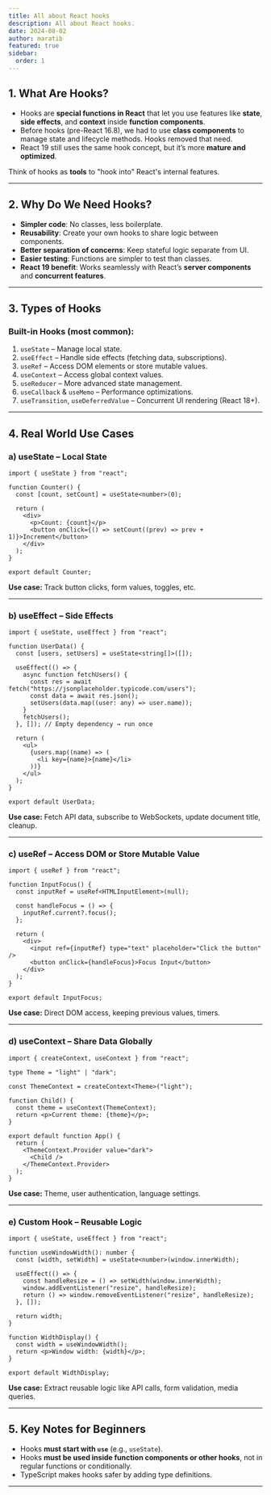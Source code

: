 ```yaml
---
title: All about React hooks
description: All about React hooks.
date: 2024-08-02
author: maratib
featured: true
sidebar:
  order: 1
---
```


## 1. What Are Hooks?

- Hooks are **special functions in React** that let you use features like **state**, **side effects**, and **context** inside **function components**.
- Before hooks (pre-React 16.8), we had to use **class components** to manage state and lifecycle methods. Hooks removed that need.
- React 19 still uses the same hook concept, but it’s more **mature and optimized**.

Think of hooks as **tools** to "hook into" React's internal features.

---

## 2. Why Do We Need Hooks?

- **Simpler code**: No classes, less boilerplate.
- **Reusability**: Create your own hooks to share logic between components.
- **Better separation of concerns**: Keep stateful logic separate from UI.
- **Easier testing**: Functions are simpler to test than classes.
- **React 19 benefit**: Works seamlessly with React’s **server components** and **concurrent features**.

---

## 3. Types of Hooks

### Built-in Hooks (most common):

1. `useState` – Manage local state.
2. `useEffect` – Handle side effects (fetching data, subscriptions).
3. `useRef` – Access DOM elements or store mutable values.
4. `useContext` – Access global context values.
5. `useReducer` – More advanced state management.
6. `useCallback` & `useMemo` – Performance optimizations.
7. `useTransition`, `useDeferredValue` – Concurrent UI rendering (React 18+).

---

## 4. Real World Use Cases

### a) useState – Local State

```tsx
import { useState } from "react";

function Counter() {
  const [count, setCount] = useState<number>(0);

  return (
    <div>
      <p>Count: {count}</p>
      <button onClick={() => setCount((prev) => prev + 1)}>Increment</button>
    </div>
  );
}

export default Counter;
```

**Use case:** Track button clicks, form values, toggles, etc.

---

### b) useEffect – Side Effects

```tsx
import { useState, useEffect } from "react";

function UserData() {
  const [users, setUsers] = useState<string[]>([]);

  useEffect(() => {
    async function fetchUsers() {
      const res = await fetch("https://jsonplaceholder.typicode.com/users");
      const data = await res.json();
      setUsers(data.map((user: any) => user.name));
    }
    fetchUsers();
  }, []); // Empty dependency → run once

  return (
    <ul>
      {users.map((name) => (
        <li key={name}>{name}</li>
      ))}
    </ul>
  );
}

export default UserData;
```

**Use case:** Fetch API data, subscribe to WebSockets, update document title, cleanup.

---

### c) useRef – Access DOM or Store Mutable Value

```tsx
import { useRef } from "react";

function InputFocus() {
  const inputRef = useRef<HTMLInputElement>(null);

  const handleFocus = () => {
    inputRef.current?.focus();
  };

  return (
    <div>
      <input ref={inputRef} type="text" placeholder="Click the button" />
      <button onClick={handleFocus}>Focus Input</button>
    </div>
  );
}

export default InputFocus;
```

**Use case:** Direct DOM access, keeping previous values, timers.

---

### d) useContext – Share Data Globally

```tsx
import { createContext, useContext } from "react";

type Theme = "light" | "dark";

const ThemeContext = createContext<Theme>("light");

function Child() {
  const theme = useContext(ThemeContext);
  return <p>Current theme: {theme}</p>;
}

export default function App() {
  return (
    <ThemeContext.Provider value="dark">
      <Child />
    </ThemeContext.Provider>
  );
}
```

**Use case:** Theme, user authentication, language settings.

---

### e) Custom Hook – Reusable Logic

```tsx
import { useState, useEffect } from "react";

function useWindowWidth(): number {
  const [width, setWidth] = useState<number>(window.innerWidth);

  useEffect(() => {
    const handleResize = () => setWidth(window.innerWidth);
    window.addEventListener("resize", handleResize);
    return () => window.removeEventListener("resize", handleResize);
  }, []);

  return width;
}

function WidthDisplay() {
  const width = useWindowWidth();
  return <p>Window width: {width}</p>;
}

export default WidthDisplay;
```

**Use case:** Extract reusable logic like API calls, form validation, media queries.

---

## 5. Key Notes for Beginners

- Hooks **must start with `use`** (e.g., `useState`).
- Hooks **must be used inside function components or other hooks**, not in regular functions or conditionally.
- TypeScript makes hooks safer by adding type definitions.

---
